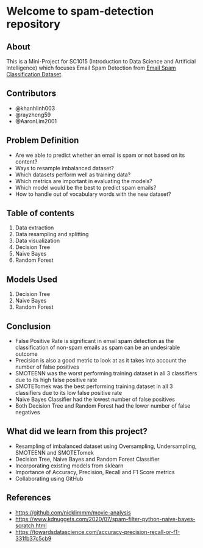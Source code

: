 # Welcome to spam-detection repository

## About 
This is a Mini-Project for SC1015 (Introduction to Data Science and Artificial Intelligence) which focuses Email Spam Detection from [Email Spam Classification Dataset](https://www.kaggle.com/datasets/balaka18/email-spam-classification-dataset-csv).

## Contributors
- @khanhlinh003
- @rayzheng59
- @AaronLim2001

## Problem Definition
- Are we able to predict whether an email is spam or not based on its content?
- Ways to resample imbalanced dataset?
- Which datasets perform well as training data?
- Which metrics are important in evaluating the models?
- Which model would be the best to predict spam emails?
- How to handle out of vocabulary words with the new dataset?

## Table of contents
1. Data extraction
2. Data resampling and splitting 
3. Data visualization
4. Decision Tree
5. Naive Bayes
6. Random Forest 

## Models Used
1. Decision Tree
2. Naive Bayes
3. Random Forest

## Conclusion
- False Positive Rate is significant in email spam detection as the classification of non-spam emails as spam can be an undesirable outcome
- Precision is also a good metric to look at as it takes into account the number of false positives
- SMOTEENN was the worst performing training dataset in all 3 classifiers due to its high false positive rate
- SMOTETomek was the best performing training dataset in all 3 classifiers due to its low false positive rate
- Naive Bayes Classifier had the lowest number of false positives
- Both Decision Tree and Random Forest had the lower number of false negatives

## What did we learn from this project?
- Resampling of imbalanced dataset using Oversampling, Undersampling, SMOTEENN and SMOTETomek
- Decision Tree, Naive Bayes and Random Forest Classifier
- Incorporating existing models from sklearn
- Importance of Accuracy, Precision, Recall and F1 Score metrics
- Collaborating using GitHub

## References
- https://github.com/nicklimmm/movie-analysis
- https://www.kdnuggets.com/2020/07/spam-filter-python-naive-bayes-scratch.html
- https://towardsdatascience.com/accuracy-precision-recall-or-f1-331fb37c5cb9
